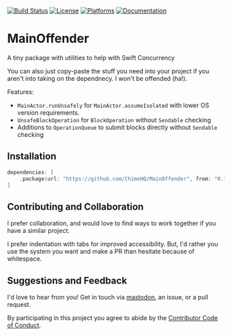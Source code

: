 [![Build Status][build status badge]][build status]
[![License][license badge]][license]
[![Platforms][platforms badge]][platforms]
[![Documentation][documentation badge]][documentation]

# MainOffender
A tiny package with utilities to help with Swift Concurrency

You can also just copy-paste the stuff you need into your project if you aren't into taking on the dependnecy. I won't be offended (ha!).

Features:
- `MainActor.runUnsafely` for `MainActor.assumeIsolated` with lower OS version requirements.
- `UnsafeBlockOperation` for `BlockOperation` without `Sendable` checking
- Additions to `OperationQueue` to submit blocks directly without `Sendable` checking

## Installation

```swift
dependencies: [
    .package(url: "https://github.com/ChimeHQ/MainOffender", from: "0.1.0")
]
```

## Contributing and Collaboration

I prefer collaboration, and would love to find ways to work together if you have a similar project.

I prefer indentation with tabs for improved accessibility. But, I'd rather you use the system you want and make a PR than hesitate because of whitespace.

## Suggestions and Feedback

I'd love to hear from you! Get in touch via [mastodon](https://mastodon.social/@mattiem), an issue, or a pull request.

By participating in this project you agree to abide by the [Contributor Code of Conduct](CODE_OF_CONDUCT.md).

[build status]: https://github.com/mattmassicotte/MainOffender/actions
[build status badge]: https://github.com/mattmassicotte/MainOffender/workflows/CI/badge.svg
[license]: https://opensource.org/licenses/BSD-3-Clause
[license badge]: https://img.shields.io/github/license/mattmassicotte/MainOffender
[platforms]: https://swiftpackageindex.com/mattmassicotte/MainOffender
[platforms badge]: https://img.shields.io/endpoint?url=https%3A%2F%2Fswiftpackageindex.com%2Fapi%2Fpackages%2Fmattmassicotte%2FMainOffender%2Fbadge%3Ftype%3Dplatforms
[documentation]: https://swiftpackageindex.com/mattmassicotte/MainOffender/main/documentation
[documentation badge]: https://img.shields.io/badge/Documentation-DocC-blue
